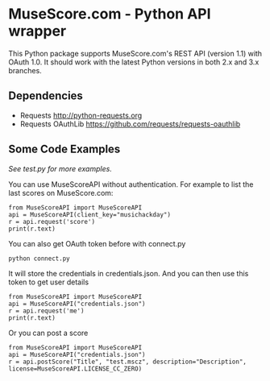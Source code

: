 MuseScore.com - Python API wrapper
==========

This Python package supports MuseScore.com's REST API (version 1.1) with OAuth 1.0.  It should work with the latest Python versions in both 2.x and 3.x branches.  

Dependencies
---
* Requests http://python-requests.org
* Requests OAuthLib https://github.com/requests/requests-oauthlib

Some Code Examples
------------------
*See test.py for more examples.*

You can use MuseScoreAPI without authentication. For example to list the last scores on MuseScore.com:

    from MuseScoreAPI import MuseScoreAPI
    api = MuseScoreAPI(client_key="musichackday")
    r = api.request('score')
    print(r.text)

You can also get OAuth token before with connect.py

    python connect.py

It will store the credentials in credentials.json. And you can then use this token to get user details

    from MuseScoreAPI import MuseScoreAPI
    api = MuseScoreAPI("credentials.json")
    r = api.request('me')
    print(r.text)

Or you can post a score

    from MuseScoreAPI import MuseScoreAPI
    api = MuseScoreAPI("credentials.json")
    r = api.postScore("Title", "test.mscz", description="Description", license=MuseScoreAPI.LICENSE_CC_ZERO)


